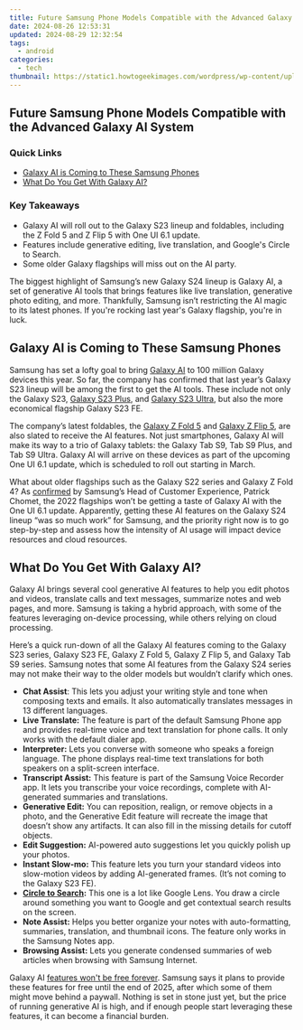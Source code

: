 ```yaml
---
title: Future Samsung Phone Models Compatible with the Advanced Galaxy AI System
date: 2024-08-26 12:53:31
updated: 2024-08-29 12:32:54
tags:
  - android
categories:
  - tech
thumbnail: https://static1.howtogeekimages.com/wordpress/wp-content/uploads/wm/2024/01/person-using-writing-style-ai-feature-on-the-samsung-galaxy-s24-ultra-1.jpg
---
```


## Future Samsung Phone Models Compatible with the Advanced Galaxy AI System

### Quick Links

* [Galaxy AI is Coming to These Samsung Phones](https://windows11.techidaily.com/1719211883980-tackling-the-challenge-of-non-working-win-plus-printer-feature-in-windows/)
* [What Do You Get With Galaxy AI?](https://iphone-unlock.techidaily.com/in-2024-how-to-unlock-apple-iphone-se-drfone-by-drfone-ios/)

### Key Takeaways

* Galaxy AI will roll out to the Galaxy S23 lineup and foldables, including the Z Fold 5 and Z Flip 5 with One UI 6.1 update.
* Features include generative editing, live translation, and Google's Circle to Search.
* Some older Galaxy flagships will miss out on the AI party.

 The biggest highlight of Samsung’s new Galaxy S24 lineup is Galaxy AI, a set of generative AI tools that brings features like live translation, generative photo editing, and more. Thankfully, Samsung isn’t restricting the AI magic to its latest phones. If you're rocking last year's Galaxy flagship, you're in luck.

##  Galaxy AI is Coming to These Samsung Phones

 Samsung has set a lofty goal to bring [Galaxy AI](https://instagram-video-recordings.techidaily.com/updated-2024-approved-elevate-your-content-game-with-these-instagram-story-tips/) to 100 million Galaxy devices this year. So far, the company has confirmed that last year’s Galaxy S23 lineup will be among the first to get the AI tools. These include not only the Galaxy S23, [Galaxy S23 Plus](https://tiktok-videos.techidaily.com/updated-binge-worthy-battles-discovering-the-viral-tiktok-top-10-for-2024/), and [Galaxy S23 Ultra](https://fake-location.techidaily.com/how-to-fake-gps-on-samsung-galaxy-s23-fe-for-mobile-legends-drfone-by-drfone-virtual-android/), but also the more economical flagship Galaxy S23 FE.

 The company’s latest foldables, the [Galaxy Z Fold 5](https://extra-skills.techidaily.com/in-2024-perfecting-the-art-of-compelling-mosaic-imagery/) and [Galaxy Z Flip 5](https://desktop-recording.techidaily.com/updated-ideal-tools-to-capture-your-pcs-display-on-windows-10-for-2024/), are also slated to receive the AI features. Not just smartphones, Galaxy AI will make its way to a trio of Galaxy tablets: the Galaxy Tab S9, Tab S9 Plus, and Tab S9 Ultra. Galaxy AI will arrive on these devices as part of the upcoming One UI 6.1 update, which is scheduled to roll out starting in March.

 What about older flagships such as the Galaxy S22 series and Galaxy Z Fold 4? As [confirmed](https://www.techradar.com/phones/samsung-galaxy-phones/no-the-samsung-galaxy-s22-isnt-getting-galaxy-ai-features-heres-why) by Samsung’s Head of Customer Experience, Patrick Chomet, the 2022 flagships won’t be getting a taste of Galaxy AI with the One UI 6.1 update. Apparently, getting these AI features on the Galaxy S24 lineup “was so much work” for Samsung, and the priority right now is to go step-by-step and assess how the intensity of AI usage will impact device resources and cloud resources.

##  What Do You Get With Galaxy AI?

 Galaxy AI brings several cool generative AI features to help you edit photos and videos, translate calls and text messages, summarize notes and web pages, and more. Samsung is taking a hybrid approach, with some of the features leveraging on-device processing, while others relying on cloud processing.

 Here’s a quick run-down of all the Galaxy AI features coming to the Galaxy S23 series, Galaxy S23 FE, Galaxy Z Fold 5, Galaxy Z Flip 5, and Galaxy Tab S9 series. Samsung notes that some AI features from the Galaxy S24 series may not make their way to the older models but wouldn’t clarify which ones.

* **Chat Assist**: This lets you adjust your writing style and tone when composing texts and emails. It also automatically translates messages in 13 different languages.
* **Live Translate:** The feature is part of the default Samsung Phone app and provides real-time voice and text translation for phone calls. It only works with the default dialer app.
* **Interpreter:** Lets you converse with someone who speaks a foreign language. The phone displays real-time text translations for both speakers on a split-screen interface.
* **Transcript Assist:** This feature is part of the Samsung Voice Recorder app. It lets you transcribe your voice recordings, complete with AI-generated summaries and translations.
* **Generative Edit:** You can reposition, realign, or remove objects in a photo, and the Generative Edit feature will recreate the image that doesn’t show any artifacts. It can also fill in the missing details for cutoff objects.
* **Edit Suggestion:** AI-powered auto suggestions let you quickly polish up your photos.
* **Instant Slow-mo:** This feature lets you turn your standard videos into slow-motion videos by adding AI-generated frames. (It’s not coming to the Galaxy S23 FE).
* **[Circle to Search](https://facebook-video-share.techidaily.com/updated-in-2024-compiling-leading-short-form-video-editors-iosandroid-edition/):** This one is a lot like Google Lens. You draw a circle around something you want to Google and get contextual search results on the screen.
* **Note Assist:** Helps you better organize your notes with auto-formatting, summaries, translation, and thumbnail icons. The feature only works in the Samsung Notes app.
* **Browsing Assist:** Lets you generate condensed summaries of web articles when browsing with Samsung Internet.

 Galaxy AI [features won't be free forever](https://screen-mirroring-recording.techidaily.com/2024-approved-unlocking-stream-efficiency-obs-meets-zoom/). Samsung says it plans to provide these features for free until the end of 2025, after which some of them might move behind a paywall. Nothing is set in stone just yet, but the price of running generative AI is high, and if enough people start leveraging these features, it can become a financial burden.

<ins class="adsbygoogle"
     style="display:block"
     data-ad-format="autorelaxed"
     data-ad-client="ca-pub-7571918770474297"
     data-ad-slot="1223367746"></ins>



<ins class="adsbygoogle"
     style="display:block"
     data-ad-client="ca-pub-7571918770474297"
     data-ad-slot="8358498916"
     data-ad-format="auto"
     data-full-width-responsive="true"></ins>
